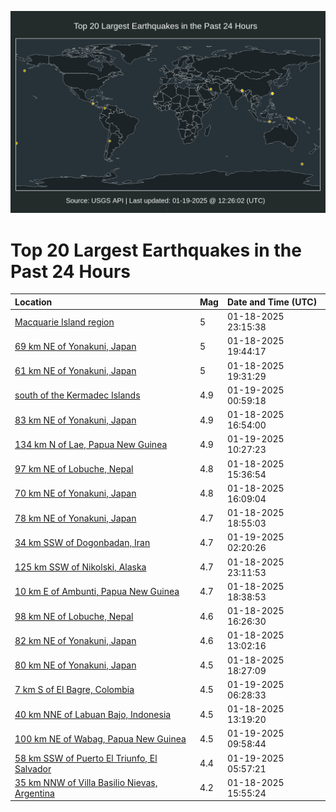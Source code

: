 ![Map](./map.png)

# Top 20 Largest Earthquakes in the Past 24 Hours

| Location | Mag | Date and Time (UTC) |
|:---|:---|:---|
| [Macquarie Island region](https://earthquake.usgs.gov/earthquakes/eventpage/us6000pl09) | 5 | 01-18-2025 23:15:38 |
| [69 km NE of Yonakuni, Japan](https://earthquake.usgs.gov/earthquakes/eventpage/us6000pkzg) | 5 | 01-18-2025 19:44:17 |
| [61 km NE of Yonakuni, Japan](https://earthquake.usgs.gov/earthquakes/eventpage/us6000pkzc) | 5 | 01-18-2025 19:31:29 |
| [south of the Kermadec Islands](https://earthquake.usgs.gov/earthquakes/eventpage/us6000pl0k) | 4.9 | 01-19-2025 00:59:18 |
| [83 km NE of Yonakuni, Japan](https://earthquake.usgs.gov/earthquakes/eventpage/us6000pkyr) | 4.9 | 01-18-2025 16:54:00 |
| [134 km N of Lae, Papua New Guinea](https://earthquake.usgs.gov/earthquakes/eventpage/us6000pl2t) | 4.9 | 01-19-2025 10:27:23 |
| [97 km NE of Lobuche, Nepal](https://earthquake.usgs.gov/earthquakes/eventpage/us6000pky9) | 4.8 | 01-18-2025 15:36:54 |
| [70 km NE of Yonakuni, Japan](https://earthquake.usgs.gov/earthquakes/eventpage/us6000pkyg) | 4.8 | 01-18-2025 16:09:04 |
| [78 km NE of Yonakuni, Japan](https://earthquake.usgs.gov/earthquakes/eventpage/us6000pkza) | 4.7 | 01-18-2025 18:55:03 |
| [34 km SSW of Dogonbadan, Iran](https://earthquake.usgs.gov/earthquakes/eventpage/us6000pl0x) | 4.7 | 01-19-2025 02:20:26 |
| [125 km SSW of Nikolski, Alaska](https://earthquake.usgs.gov/earthquakes/eventpage/us6000pl08) | 4.7 | 01-18-2025 23:11:53 |
| [10 km E of Ambunti, Papua New Guinea](https://earthquake.usgs.gov/earthquakes/eventpage/us6000pkz1) | 4.7 | 01-18-2025 18:38:53 |
| [98 km NE of Lobuche, Nepal](https://earthquake.usgs.gov/earthquakes/eventpage/us6000pkyi) | 4.6 | 01-18-2025 16:26:30 |
| [82 km NE of Yonakuni, Japan](https://earthquake.usgs.gov/earthquakes/eventpage/us6000pkxv) | 4.6 | 01-18-2025 13:02:16 |
| [80 km NE of Yonakuni, Japan](https://earthquake.usgs.gov/earthquakes/eventpage/us6000pkz0) | 4.5 | 01-18-2025 18:27:09 |
| [7 km S of El Bagre, Colombia](https://earthquake.usgs.gov/earthquakes/eventpage/us6000pl25) | 4.5 | 01-19-2025 06:28:33 |
| [40 km NNE of Labuan Bajo, Indonesia](https://earthquake.usgs.gov/earthquakes/eventpage/us6000pkxx) | 4.5 | 01-18-2025 13:19:20 |
| [100 km NE of Wabag, Papua New Guinea](https://earthquake.usgs.gov/earthquakes/eventpage/us6000pl2r) | 4.5 | 01-19-2025 09:58:44 |
| [58 km SSW of Puerto El Triunfo, El Salvador](https://earthquake.usgs.gov/earthquakes/eventpage/us6000pl1r) | 4.4 | 01-19-2025 05:57:21 |
| [35 km NNW of Villa Basilio Nievas, Argentina](https://earthquake.usgs.gov/earthquakes/eventpage/us6000pkya) | 4.2 | 01-18-2025 15:55:24 |
